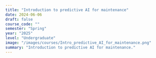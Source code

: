 ```yaml
---
title: "Introduction to predictive AI for maintenance"
date: 2024-06-06
draft: false
course_code: ""
semester: "Spring"
year: "2025"
level: "Undergraduate"
image: "/images/courses/Intro_predictive_AI_for_maintenance.png"
summary: "Introduction to predictive AI for maintenance."
---
```



